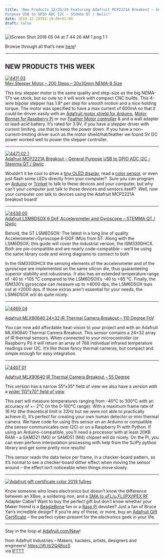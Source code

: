 ```yaml
---
title: 'New Products 12/25/19 Featuring Adafruit MCP2221A Breakout – General
Purpose USB to GPIO ADC I2C – Stemma QT / Qwiic!'
date: 2019-12-29T02:19:00+01:00
draft: false
---
```


![IScreen Shot 2018 05 04 at 7 44 26 AM 1 png 1 1](https://cdn-blog.adafruit.com/uploads/2019/12/IIScreen-Shot-2018-05-04-at-7_44_26-AM-1_png-1-1.png "IScreen-Shot-2018-05-04-at-7_44_26-AM-1_png-1-1.png")

Browse through all that’s new [here](https://www.adafruit.com/new)!

* * *

NEW PRODUCTS THIS WEEK
----------------------

[![4411 03](https://cdn-blog.adafruit.com/uploads/2019/12/I4411-03.jpg "4411-03.jpg")](https://www.adafruit.com/product/4411)  
[Mini Stepper Motor – 200 Steps – 20x30mm NEMA-8 Size](https://www.adafruit.com/product/4411)

This tiny stepper motor is the same quality and step-size as the big NEMA-17’s we stock, but so cute so it will work with compact CNC builds. This 4-wire bipolar stepper has 1.8° per step for smooth motion and a nice holding torque. The motor was specified to have a max current of 600mA so that it could be driven easily with an [Adafruit motor shield for Arduino](http://www.adafruit.com/products/1438), [Motor Bonnet for Raspberry Pi](https://www.adafruit.com/product/4280) or our [Feather Motor controller](https://www.adafruit.com/product/2927) & and a wall adapter or lead-acid battery. It’s rated for 3.9V, if you have a stepper driver with current limiting, use that to keep the power down. If you have a non-current-limiting driver such as the motor shield/hat/feather we found 5V DC power worked well to power the stepper controller.

* * *

[![4471 02 1](https://cdn-blog.adafruit.com/uploads/2019/12/I4471-02-1.jpg "4471-02-1.jpg")](https://www.adafruit.com/product/4471)  
[Adafruit MCP2221A Breakout – General Purpose USB to GPIO ADC I2C – Stemma QT / Qwiic](https://www.adafruit.com/product/4471)

Wouldn’t it be cool to drive a [tiny OLED display](https://www.adafruit.com/categories/98), read a [color sensor](https://www.adafruit.com/products/1334), or even just flash some LEDs directly from your computer?  Sure you can program an [Arduino](https://www.adafruit.com/products/50) or [Trinket](https://www.adafruit.com/products/2000) to talk to these devices and your computer, but why can’t your computer just talk to those devices and sensors itself?  Well, now your computer _can_ talk to devices using the Adafruit MCP2221A breakout board!

* * *

[![4438 00](https://cdn-blog.adafruit.com/uploads/2019/12/I4438-00.jpg "4438-00.jpg")](https://www.adafruit.com/product/4438)  
[Adafruit LSM6DSOX 6 DoF Accelerometer and Gyroscope – STEMMA QT / Qwiic](https://www.adafruit.com/product/4438)

Behold, the ST LSM6DSOX: The latest in a long line of quality Accelerometer+Gyroscope 6-DOF IMUs from ST. Along with the LSM6DSOX, this guide will cover the industrial version, the ISM330DHCX. Both are pin-compatible and are nearly code-compatible – we’ll be using the same library code and wiring diagrams to connect to both

In the ISM330DHCX the sensing elements of the accelerometer and of the gyroscope are implemented on the same silicon die, thus guaranteeing superior stability and robustness. It also has an extended temperature range of -40 to +105 °C compared to the LSM6DSOX’s -40 to +85 °C. Finally, the ISM330’s gyroscope can measure up to ±4000 dps, the LSM6DSOX tops out at ±2000 dps. If those extras aren’t essential for your needs, the LSM6DSOX will do quite nicely.

* * *

[![4469 04](https://cdn-blog.adafruit.com/uploads/2019/12/I4469-04.jpg "4469-04.jpg")](https://www.adafruit.com/product/4469)

[Adafruit MLX90640 24×32 IR Thermal Camera Breakout – 110 Degree FoV](https://www.adafruit.com/product/4469)

You can now add affordable heat-vision to your project and with an Adafruit MLX90640 Thermal Camera Breakout. This sensor contains a 24×32 array of IR thermal sensors. When connected to your microcontroller (or Raspberry Pi) it will return an array of 768 individual infrared temperature readings over I2C. It’s like those fancy thermal cameras, but compact and simple enough for easy integration.

* * *

[![4407 01](https://cdn-blog.adafruit.com/uploads/2019/12/I4407-01.jpg "4407-01.jpg")](https://www.adafruit.com/product/4407)

[Adafruit MLX90640 IR Thermal Camera Breakout – 55 Degree](https://www.adafruit.com/product/4407)

This version has a narrow 55°x35° field of view we also have a version with a [wider 110°x70° field of view](https://www.adafruit.com/product/4469)

This part will measure temperatures ranging from -40°C to 300°C with an accuracy of +- 2°C (in the 0-100°C range). With a maximum frame rate of 16 Hz (the theoretical limit is 32Hz but we were not able to practically achieve it), It’s perfect for creating your own human detector or mini thermal camera. We have code for using this sensor on an Arduino or compatible (the sensor communicates over I2C) or on a Raspberry Pi with Python. If using an Arduino-compatible, you’ll need a processor with at least 20KB RAM – a SAMD21 (M0) or SAMD51 (M4) chipset will do nicely. On the Pi, you can even perform interpolation processing with help from the SciPy python library and get some pretty nice results!

This sensor reads the data twice per frame, in a checker-board pattern, so it’s normal to see a checker-board dither effect when moving the sensor around – the effect isn’t noticeable when things move slowly.

* * *

[![Adafruit gift certificate color 2019 fullres](https://cdn-blog.adafruit.com/uploads/2019/12/Iadafruit_gift_certificate_color_2019_fullres.jpg "adafruit_gift_certificate_color_2019_fullres.jpg")](https://www.adafruit.com/category/14)

Know someone who loves electronics but doesn’t know the difference between an XBee, a soldering iron, and a [SMA to uFL/u.FL/IPX/IPEX RF](https://www.adafruit.com/product/851) Adapter Cable? Want to buy the perfect gift but don’t know whether your Maker friend is a [BeagleBone](https://www.adafruit.com/product/1996) fan or a [Rasp Pi](https://www.adafruit.com/product/3055) devotee? Just a fan of Bruce Yan’s incredible design? If you’re any of these, or more, buy an [Adafruit Gift Certificate](https://www.adafruit.com/category/14) – the perfect cyber-present for the electronics geek in your life.

* * *

Stay in the loop at [Adafruit.com/New](https://www.adafruit.com/new)!

  
  
from Adafruit Industries – Makers, hackers, artists, designers and engineers! https://ift.tt/2Q48ozS  
via [IFTTT](https://ifttt.com/?ref=da&site=blogger)